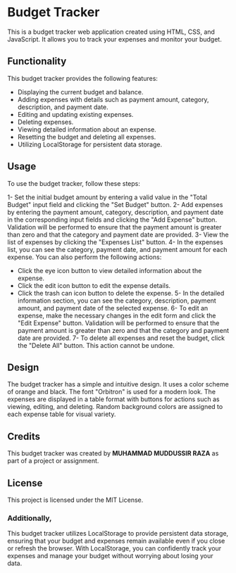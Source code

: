 # Budget Tracker
This is a budget tracker web application created using HTML, CSS, and JavaScript. It allows you to track your expenses and monitor your budget.

## Functionality
This budget tracker provides the following features:

- Displaying the current budget and balance.
- Adding expenses with details such as payment amount, category, description, and payment date.
- Editing and updating existing expenses.
- Deleting expenses.
- Viewing detailed information about an expense.
- Resetting the budget and deleting all expenses.
- Utilizing LocalStorage for persistent data storage.

## Usage
To use the budget tracker, follow these steps:

1- Set the initial budget amount by entering a valid value in the "Total Budget" input field and clicking the "Set Budget" button.
2- Add expenses by entering the payment amount, category, description, and payment date in the corresponding input fields and clicking the "Add Expense" button. Validation will be performed to ensure that the payment amount is greater than zero and that the category and payment date are provided.
3- View the list of expenses by clicking the "Expenses List" button.
4- In the expenses list, you can see the category, payment date, and payment amount for each expense. You can also perform the following actions:
- Click the eye icon button to view detailed information about the expense.
- Click the edit icon button to edit the expense details.
- Click the trash can icon button to delete the expense.
5- In the detailed information section, you can see the category, description, payment amount, and payment date of the selected expense.
6- To edit an expense, make the necessary changes in the edit form and click the "Edit Expense" button. Validation will be performed to ensure that the payment amount is greater than zero and that the category and payment date are provided.
7- To delete all expenses and reset the budget, click the "Delete All" button. This action cannot be undone.

## Design
The budget tracker has a simple and intuitive design. It uses a color scheme of orange and black. The font "Orbitron" is used for a modern look. The expenses are displayed in a table format with buttons for actions such as viewing, editing, and deleting. Random background colors are assigned to each expense table for visual variety.

## Credits
This budget tracker was created by **MUHAMMAD MUDDUSSIR RAZA** as part of a project or assignment.

## License
This project is licensed under the MIT License.

### Additionally,
This budget tracker utilizes LocalStorage to provide persistent data storage, ensuring that your budget and expenses remain available even if you close or refresh the browser. With LocalStorage, you can confidently track your expenses and manage your budget without worrying about losing your data.
